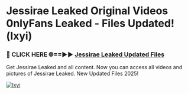 # Jessirae Leaked Original Videos 0nlyFans Leaked - Files Updated! (lxyi)

<h3>🔴 CLICK HERE 🌐==►► <a href="https://tinyurl.com/ehrbuxhb" rel="nofollow">Jessirae Leaked Updated Files</a></h3>

Get Jessirae Leaked and all content. Now you can access all videos and pictures of Jessirae Leaked. New Updated Files 2025!

[![lxyi](https://i.imgur.com/lVYEuWS.gif)](https://tinyurl.com/ehrbuxhb)
